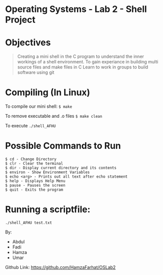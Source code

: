 # Operating Systems - Lab 2 - Shell Project

# Objectives
> Creating a mini shell in the C program to understand the inner workings of a shell environment.
> To gain experiance in building multi source files and make files in C
> Learn to work in groups to build software using git

# Compiling (In Linux)
To compile our mini shell:
```$ make```

To remove executable and .o files
```$ make clean```

To execute
```./shell_AFHU```

# Possible Commands to Run
```
$ cd - Change Directory
$ clr - Clear the terminal
$ dir - Display current directory and its contents
$ environ - Show Environment Variables
$ echo <arg> - Prints out all text after echo statement
$ help - Displays Help Menu
$ pause - Pauses the screen
$ quit - Exits the program
```

# Running a scriptfile:

```./shell_AFHU test.txt```

By:
 - Abdul
 - Fadi
 - Hamza
 - Umar

Github Link: https://github.com/HamzaFarhat/OSLab2

